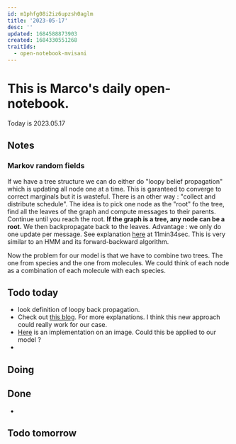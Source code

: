 ```yaml
---
id: m1phfg08i2iz6upzsh0aglm
title: '2023-05-17'
desc: ''
updated: 1684588873903
created: 1684330551268
traitIds:
  - open-notebook-mvisani
---
```

# This is Marco's daily open-notebook.

Today is 2023.05.17


## Notes
### Markov random fields
If we have a tree structure we can do either do "loopy belief propagation" which is updating all node one at a time. This is garanteed to converge to correct marginals but it is wasteful. There is an other way : "collect and distribute schedule". The idea is to pick one node as the "root" fo the tree, find all the leaves of the graph and compute messages to their parents. Continue until you reach the root. **If the graph is a tree, any node can be a root.** We then backpropagate back to the leaves. Advantage : we only do one update per message.  See explanation [here](https://www.youtube.com/watch?v=meBWAboEWQk) at 11min34sec. This is very similar to an HMM and its forward-backward algorithm. 

Now the problem for our model is that we have to combine two trees. The one from species and the one from molecules. We could think of each node as a combination of each molecule with each species. 
## Todo today
* look definition of loopy back propagation. 
* Check out [this blog](https://medium.com/@philipyunsoocho/image-denoising-by-gibbs-sampling-67d1ad3d7344). For more explanations. I think this new approach could really work for our case. 
* [Here](https://towardsdatascience.com/image-denoising-with-gibbs-sampling-mcmc-concepts-and-code-implementation-11d42a90e153) is an implementation on an image. Could this be applied to our model ?
* 
## Doing


## Done
* 


## Todo tomorrow
 
